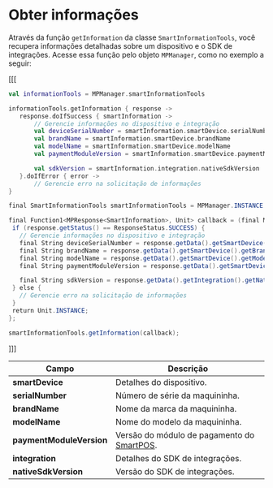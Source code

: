 # Obter informações

Através da função `getInformation` da classe `SmartInformationTools`, você recupera informações detalhadas sobre um dispositivo e o SDK de integrações. Acesse essa função pelo objeto `MPManager`, como no exemplo a seguir:

[[[
```kotlin
val informationTools = MPManager.smartInformationTools

informationTools.getInformation { response ->
   response.doIfSuccess { smartInformation ->
       // Gerencie informações no dispositivo e integração
       val deviceSerialNumber = smartInformation.smartDevice.serialNumber
       val brandName = smartInformation.smartDevice.brandName
       val modelName = smartInformation.smartDevice.modelName
       val paymentModuleVersion = smartInformation.smartDevice.paymentModuleVersion

       val sdkVersion = smartInformation.integration.nativeSdkVersion
   }.doIfError { error ->
       // Gerencie erro na solicitação de informações 
}
```
```java
final SmartInformationTools smartInformationTools = MPManager.INSTANCE.getSmartInformationTools();

final Function1<MPResponse<SmartInformation>, Unit> callback = (final MPResponse<SmartInformation> response) -> {
 if (response.getStatus() == ResponseStatus.SUCCESS) {
   // Gerencie informações no dispositivo e integração
   final String deviceSerialNumber = response.getData().getSmartDevice().getSerialNumber();
   final String brandName = response.getData().getSmartDevice().getBrandName();
   final String modelName = response.getData().getSmartDevice().getModelName();
   final String paymentModuleVersion = response.getData().getSmartDevice().getPaymentModuleVersion();

   final String sdkVersion = response.getData().getIntegration().getNativeSdkVersion();
 } else {
   // Gerencie erro na solicitação de informações
 }
 return Unit.INSTANCE;
};

smartInformationTools.getInformation(callback);
```
]]]

|Campo|Descrição|
|---|---|
|**smartDevice**| Detalhes do dispositivo.|
|**serialNumber**| Número de série da maquininha.|
|**brandName**| Nome da marca da maquininha.|
|**modelName**| Nome do modelo da maquininha.|
|**paymentModuleVersion**| Versão do módulo de pagamento do [SmartPOS](/developers/pt/docs/mp-point/landing).|
|**integration**| Detalhes do SDK de integrações.|
|**nativeSdkVersion**| Versão do SDK de integrações.|